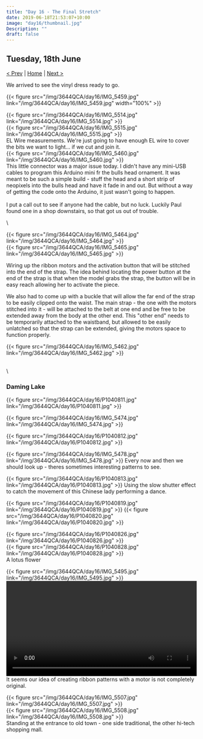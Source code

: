 ```yaml
---
title: "Day 16 - The Final Stretch"
date: 2019-06-18T21:53:07+10:00
image: "day16/thumbnail.jpg"
Description: ""
draft: false
---
```


Tuesday, 18th June
---
[< Prev](../day15) | [Home](..) | [Next >](../day17)


We arrived to see the vinyl dress ready to go.  

{{< figure src="/img/3644QCA/day16/IMG_5459.jpg" link="/img/3644QCA/day16/IMG_5459.jpg" width="100%" >}}
<div class="row">
    <div class="6u 12u$(medium)">
        {{< figure src="/img/3644QCA/day16/IMG_5514.jpg" link="/img/3644QCA/day16/IMG_5514.jpg" >}}
    </div>
    <div class="6u 12u$(medium)">
        {{< figure src="/img/3644QCA/day16/IMG_5515.jpg" link="/img/3644QCA/day16/IMG_5515.jpg" >}}
    </div>
</div>
EL Wire measurements.  We're just going to have enough EL wire to cover the bits we want to light... if we cut and join it.    

<div class="row">
    <div class="6u 12u$(medium)">
        {{< figure src="/img/3644QCA/day16/IMG_5460.jpg" link="/img/3644QCA/day16/IMG_5460.jpg" >}}
    </div>
    <div class="6u 12u$(medium)">
        This little connector was a major issue today.  I didn't have any mini-USB cables to program this Arduino mini fr the bulls head ornament.  It was meant to be such a simple build - stuff the head and a short strip of neopixels into the bulls head and have it fade in and out.  But without a way of getting the code onto the Arduino, it just wasn't going to happen.  <br><br>
        I put a call out to see if anyone had the cable, but no luck.  Luckily Paul found one in a shop downstairs, so that got us out of trouble.
    </div>
</div>

\
<div class="row">
    <div class="6u 12u$(medium)">
        {{< figure src="/img/3644QCA/day16/IMG_5464.jpg" link="/img/3644QCA/day16/IMG_5464.jpg" >}}
    </div>
    <div class="6u 12u$(medium)">
        {{< figure src="/img/3644QCA/day16/IMG_5465.jpg" link="/img/3644QCA/day16/IMG_5465.jpg" >}}
    </div>
</div>

Wiring up the ribbon motors and the activation button that will be stitched into the end of the strap.  The idea behind locating the power button at the end of the strap is that when the model grabs the strap, the button will be in easy reach allowing her to activate the piece.  

We also had to come up with a buckle that will allow the far end of the strap to be easily clipped onto the waist.  The main strap - the one with the motors stitched into it - will be attached to the belt at one end and be free to be extended away from the body at the other end.  This "other end" needs to be temporarily attached to the waistband, but allowed to be easily unlatched so that the strap can be extended, giving the motors space to function properly.  
        
{{< figure src="/img/3644QCA/day16/IMG_5462.jpg" link="/img/3644QCA/day16/IMG_5462.jpg" >}}

\
\
### Daming Lake

{{< figure src="/img/3644QCA/day16/P1040811.jpg" link="/img/3644QCA/day16/P1040811.jpg" >}}

{{< figure src="/img/3644QCA/day16/IMG_5474.jpg" link="/img/3644QCA/day16/IMG_5474.jpg" >}}

{{< figure src="/img/3644QCA/day16/P1040812.jpg" link="/img/3644QCA/day16/P1040812.jpg" >}}

{{< figure src="/img/3644QCA/day16/IMG_5478.jpg" link="/img/3644QCA/day16/IMG_5478.jpg" >}}
Every now and then we should look up - theres sometimes interesting patterns to see.  

{{< figure src="/img/3644QCA/day16/P1040813.jpg" link="/img/3644QCA/day16/P1040813.jpg" >}}
Using the slow shutter effect to catch the movement of this Chinese lady performing a dance.  

{{< figure src="/img/3644QCA/day16/P1040819.jpg" link="/img/3644QCA/day16/P1040819.jpg" >}}
{{< figure src="/img/3644QCA/day16/P1040820.jpg" link="/img/3644QCA/day16/P1040820.jpg" >}}

<div class="row">
    <div class="6u 12u$(medium)">
        {{< figure src="/img/3644QCA/day16/P1040826.jpg" link="/img/3644QCA/day16/P1040826.jpg" >}}
    </div>
    <div class="6u 12u$(medium)">
        {{< figure src="/img/3644QCA/day16/P1040828.jpg" link="/img/3644QCA/day16/P1040828.jpg" >}}
    </div>
</div>
A lotus flower
        
{{< figure src="/img/3644QCA/day16/IMG_5495.jpg" link="/img/3644QCA/day16/IMG_5495.jpg" >}}
<video width="100%" controls>
    <source src="/img/3644QCA/day16/IMG_5501.mp4" type="video/mp4">
    Your browser does not support the video tag.
</video>
It seems our idea of creating ribbon patterns with a motor is not completely original.  

<div class="row">
    <div class="6u 12u$(medium)">
        {{< figure src="/img/3644QCA/day16/IMG_5507.jpg" link="/img/3644QCA/day16/IMG_5507.jpg" >}}
    </div>
    <div class="6u 12u$(medium)">
        {{< figure src="/img/3644QCA/day16/IMG_5508.jpg" link="/img/3644QCA/day16/IMG_5508.jpg" >}}
    </div>
</div>
Standing at the entrance to old town - one side traditional, the other hi-tech shopping mall.



